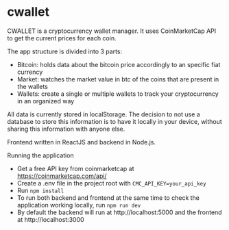 # cwallet

CWALLET is a cryptocurrency wallet manager. It uses CoinMarketCap API to get the current prices for each coin.

The app structure is divided into 3 parts:
- Bitcoin: holds data about the bitcoin price accordingly to an specific fiat currency
- Market: watches the market value in btc of the coins that are present in the wallets
- Wallets: create a single or multiple wallets to track your cryptocurrency in an organized way

All data is currently stored in localStorage. The decision to not use a database to store this information is to have it locally in your device, without sharing this information with anyone else.

Frontend written in ReactJS and backend in Node.js.

Running the application

- Get a free API key from coinmarketcap at https://coinmarketcap.com/api/
- Create a .env file in the project root with `CMC_API_KEY=your_api_key`
- Run `npm install`
- To run both backend and frontend at the same time to check the application working locally, run `npm run dev`
- By default the backend will run at http://localhost:5000 and the frontend at http://localhost:3000
